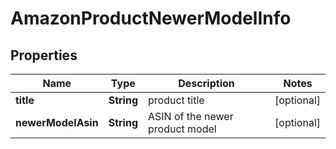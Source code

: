 

# AmazonProductNewerModelInfo


## Properties

| Name | Type | Description | Notes |
|------------ | ------------- | ------------- | -------------|
|**title** | **String** | product title |  [optional] |
|**newerModelAsin** | **String** | ASIN of the newer product model |  [optional] |



